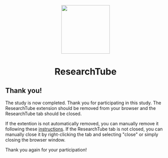 <p align="center">
	<img src="../img/logo.png" width="152" />
</p>
<h1 align="center">
    ResearchTube
</h1>

## Thank you!
The study is now completed. Thank you for participating in this study. The ResearchTube extension should be removed from your browser and the ResearchTube tab should be closed. 

If the extention is not automatically removed, you can manually remove it following these [instructions](https://support.google.com/chrome_webstore/answer/2664769?hl=en). If the ResearchTube tab is not closed, you can manually close it by right-clicking the tab and selecting "close" or simply closing the browser window. 

Thank you again for your participation!
